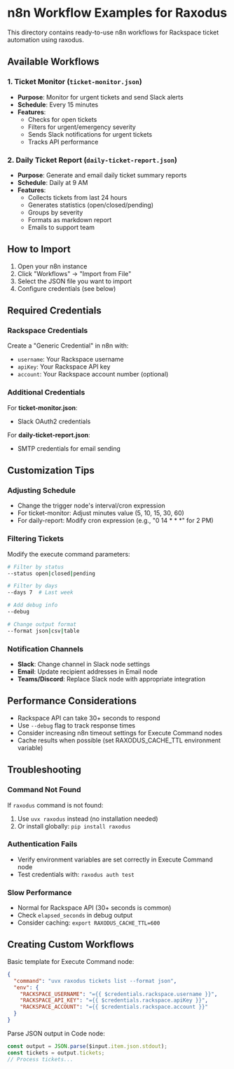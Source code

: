# n8n Workflow Examples for Raxodus

This directory contains ready-to-use n8n workflows for Rackspace ticket automation using raxodus.

## Available Workflows

### 1. Ticket Monitor (`ticket-monitor.json`)
- **Purpose**: Monitor for urgent tickets and send Slack alerts
- **Schedule**: Every 15 minutes
- **Features**:
  - Checks for open tickets
  - Filters for urgent/emergency severity
  - Sends Slack notifications for urgent tickets
  - Tracks API performance

### 2. Daily Ticket Report (`daily-ticket-report.json`)
- **Purpose**: Generate and email daily ticket summary reports
- **Schedule**: Daily at 9 AM
- **Features**:
  - Collects tickets from last 24 hours
  - Generates statistics (open/closed/pending)
  - Groups by severity
  - Formats as markdown report
  - Emails to support team

## How to Import

1. Open your n8n instance
2. Click "Workflows" → "Import from File"
3. Select the JSON file you want to import
4. Configure credentials (see below)

## Required Credentials

### Rackspace Credentials
Create a "Generic Credential" in n8n with:
- `username`: Your Rackspace username
- `apiKey`: Your Rackspace API key
- `account`: Your Rackspace account number (optional)

### Additional Credentials

For **ticket-monitor.json**:
- Slack OAuth2 credentials

For **daily-ticket-report.json**:
- SMTP credentials for email sending

## Customization Tips

### Adjusting Schedule
- Change the trigger node's interval/cron expression
- For ticket-monitor: Adjust minutes value (5, 10, 15, 30, 60)
- For daily-report: Modify cron expression (e.g., "0 14 * * *" for 2 PM)

### Filtering Tickets
Modify the execute command parameters:
```bash
# Filter by status
--status open|closed|pending

# Filter by days
--days 7  # Last week

# Add debug info
--debug

# Change output format
--format json|csv|table
```

### Notification Channels
- **Slack**: Change channel in Slack node settings
- **Email**: Update recipient addresses in Email node
- **Teams/Discord**: Replace Slack node with appropriate integration

## Performance Considerations

- Rackspace API can take 30+ seconds to respond
- Use `--debug` flag to track response times
- Consider increasing n8n timeout settings for Execute Command nodes
- Cache results when possible (set RAXODUS_CACHE_TTL environment variable)

## Troubleshooting

### Command Not Found
If `raxodus` command is not found:
1. Use `uvx raxodus` instead (no installation needed)
2. Or install globally: `pip install raxodus`

### Authentication Fails
- Verify environment variables are set correctly in Execute Command node
- Test credentials with: `raxodus auth test`

### Slow Performance
- Normal for Rackspace API (30+ seconds is common)
- Check `elapsed_seconds` in debug output
- Consider caching: `export RAXODUS_CACHE_TTL=600`

## Creating Custom Workflows

Basic template for Execute Command node:
```json
{
  "command": "uvx raxodus tickets list --format json",
  "env": {
    "RACKSPACE_USERNAME": "={{ $credentials.rackspace.username }}",
    "RACKSPACE_API_KEY": "={{ $credentials.rackspace.apiKey }}",
    "RACKSPACE_ACCOUNT": "={{ $credentials.rackspace.account }}"
  }
}
```

Parse JSON output in Code node:
```javascript
const output = JSON.parse($input.item.json.stdout);
const tickets = output.tickets;
// Process tickets...
```